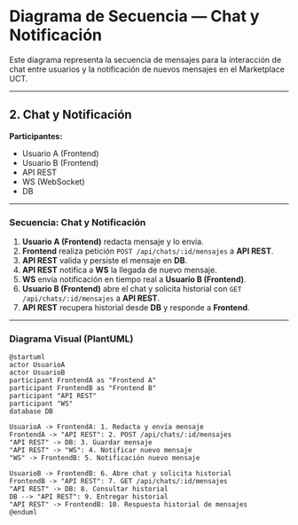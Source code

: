 # Diagrama de Secuencia — Chat y Notificación

Este diagrama representa la secuencia de mensajes para la interacción de chat entre usuarios y la notificación de nuevos mensajes en el Marketplace UCT.

---

## 2. Chat y Notificación

**Participantes:**  
- Usuario A (Frontend)  
- Usuario B (Frontend)  
- API REST  
- WS (WebSocket)  
- DB

---

### Secuencia: Chat y Notificación

1. **Usuario A (Frontend)** redacta mensaje y lo envía.
2. **Frontend** realiza petición `POST /api/chats/:id/mensajes` a **API REST**.
3. **API REST** valida y persiste el mensaje en **DB**.
4. **API REST** notifica a **WS** la llegada de nuevo mensaje.
5. **WS** envía notificación en tiempo real a **Usuario B (Frontend)**.
6. **Usuario B (Frontend)** abre el chat y solicita historial con `GET /api/chats/:id/mensajes` a **API REST**.
7. **API REST** recupera historial desde **DB** y responde a **Frontend**.

---

### Diagrama Visual (PlantUML)

```plantuml
@startuml
actor UsuarioA
actor UsuarioB
participant FrontendA as "Frontend A"
participant FrontendB as "Frontend B"
participant "API REST"
participant "WS"
database DB

UsuarioA -> FrontendA: 1. Redacta y envía mensaje
FrontendA -> "API REST": 2. POST /api/chats/:id/mensajes
"API REST" -> DB: 3. Guardar mensaje
"API REST" -> "WS": 4. Notificar nuevo mensaje
"WS" -> FrontendB: 5. Notificación nuevo mensaje

UsuarioB -> FrontendB: 6. Abre chat y solicita historial
FrontendB -> "API REST": 7. GET /api/chats/:id/mensajes
"API REST" -> DB: 8. Consultar historial
DB --> "API REST": 9. Entregar historial
"API REST" -> FrontendB: 10. Respuesta historial de mensajes
@enduml
```
